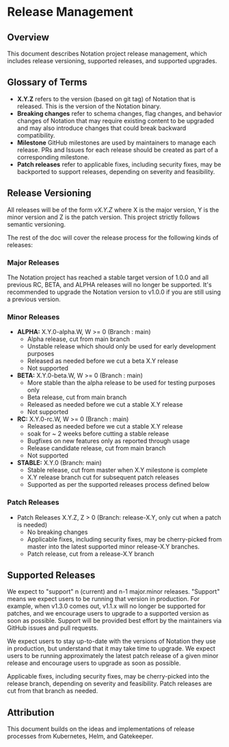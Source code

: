 # Release Management

## Overview

This document describes Notation project release management, which includes release versioning, supported releases, and supported upgrades.

## Glossary of Terms

- **X.Y.Z** refers to the version (based on git tag) of Notation that is released. This is the version of the Notation binary.
- **Breaking changes** refer to schema changes, flag changes, and behavior changes of Notation that may require existing content to be upgraded and may also introduce changes that could break backward compatibility.
- **Milestone** GitHub milestones are used by maintainers to manage each release. PRs and Issues for each release should be created as part of a corresponding milestone.
- **Patch releases** refer to applicable fixes, including security fixes, may be backported to support releases, depending on severity and feasibility.

## Release Versioning

All releases will be of the form _vX.Y.Z_ where X is the major version, Y is the minor version and Z is the patch version. This project strictly follows semantic versioning.

The rest of the doc will cover the release process for the following kinds of releases:

### Major Releases

The Notation project has reached a stable target version of 1.0.0 and all previous RC, BETA, and ALPHA releases will no longer be supported. It's recommended to upgrade the Notation version to v1.0.0 if you are still using a previous version.

### Minor Releases

- **ALPHA:** X.Y.0-alpha.W, W >= 0 (Branch : main)
  - Alpha release, cut from main branch
  - Unstable release which should only be used for early development purposes
  - Released as needed before we cut a beta X.Y release
  - Not supported
- **BETA:** X.Y.0-beta.W, W >= 0 (Branch : main)
  - More stable than the alpha release to be used for testing purposes only
  - Beta release, cut from main branch
  - Released as needed before we cut a stable X.Y release
  - Not supported
- **RC:** X.Y.0-rc.W, W >= 0 (Branch : main)
  - Released as needed before we cut a stable X.Y release
  - soak for ~ 2 weeks before cutting a stable release
  - Bugfixes on new features only as reported through usage
  - Release candidate release, cut from main branch
  - Not supported
- **STABLE:** X.Y.0 (Branch: main)
  - Stable release, cut from master when X.Y milestone is complete
  - X.Y release branch cut for subsequent patch releases
  - Supported as per the supported releases process defined below

### Patch Releases

- Patch Releases X.Y.Z, Z > 0 (Branch: release-X.Y, only cut when a patch is needed)
  - No breaking changes
  - Applicable fixes, including security fixes, may be cherry-picked from master into the latest supported minor release-X.Y branches.
  - Patch release, cut from a release-X.Y branch

## Supported Releases

We expect to "support" n (current) and n-1 major.minor releases. "Support" means we expect users to be running that version in production. For example, when v1.3.0 comes out, v1.1.x will no longer be supported for patches, and we encourage users to upgrade to a supported version as soon as possible. Support will be provided best effort by the maintainers via GitHub issues and pull requests.

We expect users to stay up-to-date with the versions of Notation they use in production, but understand that it may take time to upgrade. We expect users to be running approximately the latest patch release of a given minor release and encourage users to upgrade as soon as possible.

Applicable fixes, including security fixes, may be cherry-picked into the release branch, depending on severity and feasibility. Patch releases are cut from that branch as needed.

## Attribution

This document builds on the ideas and implementations of release processes from Kubernetes, Helm, and Gatekeeper.
